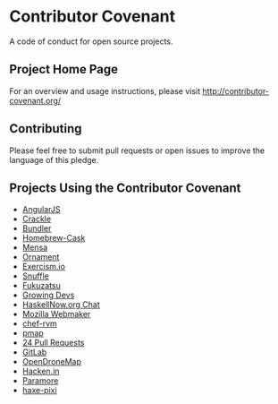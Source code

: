 Contributor Covenant
====================

A code of conduct for open source projects.

## Project Home Page

For an overview and usage instructions, please visit http://contributor-covenant.org/

## Contributing

Please feel free to submit pull requests or open issues to improve the language of this pledge.

## Projects Using the Contributor Covenant

* [AngularJS](https://github.com/angular/code-of-conduct)
* [Crackle](https://github.com/jordanekay/Crackle)
* [Bundler](https://github.com/bundler/bundler)
* [Homebrew-Cask](https://github.com/caskroom/homebrew-cask)
* [Mensa](https://github.com/jordanekay/Mensa)
* [Ornament](https://github.com/jordanekay/Ornament)
* [Exercism.io](https://github.com/exercism/exercism.io)
* [Snuffle](https://gitlab.com/coraline/snuffle/tree/master)
* [Fukuzatsu](https://gitlab.com/coraline/fukuzatsu/tree/master)
* [Growing Devs](https://github.com/growingdevs/growingdevs.github.io)
* [HaskellNow.org Chat](http://www.haskellnow.org/Chat)
* [Mozilla Webmaker](https://www.webmaker.org/)
* [chef-rvm](https://github.com/fnichol/chef-rvm)
* [pmap](https://github.com/bruceadams/pmap)
* [24 Pull Requests](https://github.com/24pullrequests/24pullrequests)
* [GitLab](https://github.com/gitlabhq/gitlabhq)
* [OpenDroneMap](https://github.com/OpenDroneMap/OpenDroneMap)
* [Hacken.in](https://github.com/hacken-in/website)
* [Paramore](https://github.com/iancooper/Paramore)
* [haxe-pixi](https://github.com/adireddy/haxe-pixi)
